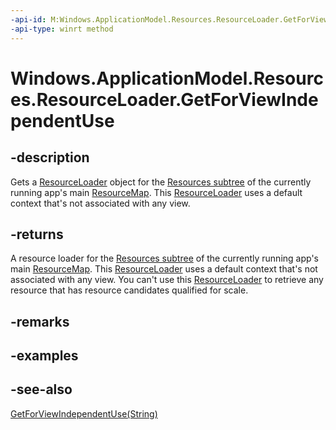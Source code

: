 ----api-id: M:Windows.ApplicationModel.Resources.ResourceLoader.GetForViewIndependentUse
-api-type: winrt method
---<!-- Method syntaxpublic Windows.ApplicationModel.Resources.ResourceLoader GetForViewIndependentUse()--># Windows.ApplicationModel.Resources.ResourceLoader.GetForViewIndependentUse## -descriptionGets a [ResourceLoader](resourceloader.md) object for the [Resources subtree](../windows.applicationmodel.resources.core/resourcemap_getsubtree.md) of the currently running app's main [ResourceMap](../windows.applicationmodel.resources.core/resourcemap.md). This [ResourceLoader](resourceloader.md) uses a default context that's not associated with any view.## -returnsA resource loader for the [Resources subtree](../windows.applicationmodel.resources.core/resourcemap_getsubtree.md) of the currently running app's main [ResourceMap](../windows.applicationmodel.resources.core/resourcemap.md). This [ResourceLoader](resourceloader.md) uses a default context that's not associated with any view. You can't use this [ResourceLoader](resourceloader.md) to retrieve any resource that has resource candidates qualified for scale.## -remarks## -examples## -see-also[GetForViewIndependentUse(String)](resourceloader_getforviewindependentuse_1317372352.md)